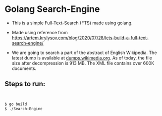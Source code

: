 # Golang Search-Engine

- This is a simple Full-Text-Search (FTS) made using golang.
- Made using reference from https://artem.krylysov.com/blog/2020/07/28/lets-build-a-full-text-search-engine/

- We are going to search a part of the abstract of English Wikipedia. The latest dump is available at 
[dumps.wikimedia.org](https://dumps.wikimedia.org/enwiki/latest/enwiki-latest-abstract1.xml.gz). As of today, the file size after decompression is 913 MB. The XML file contains over 600K documents.

## Steps to run:
```bash


$ go build
$ ./Search-Engine
```

